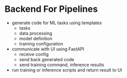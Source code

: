 # Backend For Pipelines

- generate code for ML tasks using templates
  - tasks
  - data processing
  - model definition
  - training configuration
- communicate with UI using FastAPI
  - receive config
  - send back generated code
  - send training command, inference results
- run training or inference scripts and return result to UI
